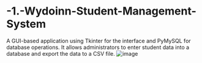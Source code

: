# -1.-Wydoinn-Student-Management-System
A GUI-based application using Tkinter for the interface and PyMySQL for database operations. It allows administrators to enter student data into a database and export the data to a CSV file.
![image](https://github.com/user-attachments/assets/b802b69f-4350-4b34-9509-0814d4b4c28f)
